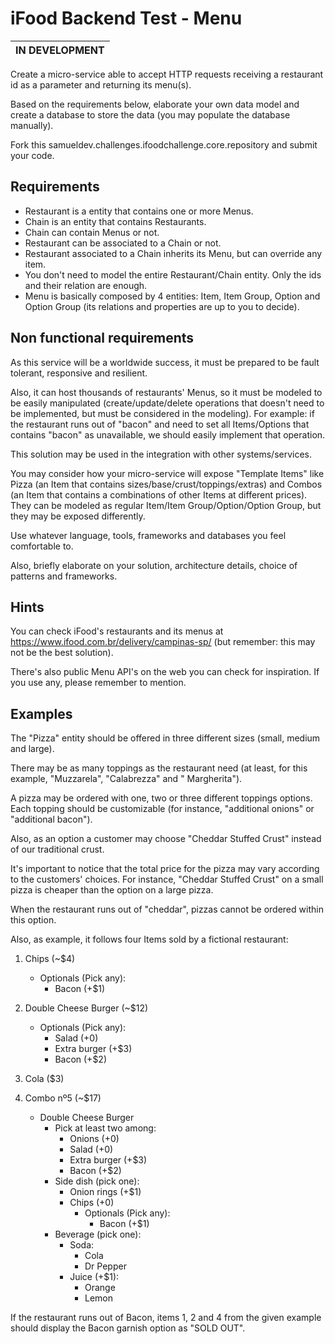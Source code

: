 # iFood Backend Test - Menu

| IN DEVELOPMENT |
| --------- |

Create a micro-service able to accept HTTP requests receiving a restaurant id as a parameter and returning its menu(s).

Based on the requirements below, elaborate your own data model and create a database to store the data (you may populate
the database manually).

Fork this samueldev.challenges.ifoodchallenge.core.repository and submit your code.

## Requirements

* Restaurant is a entity that contains one or more Menus.
* Chain is an entity that contains Restaurants.
* Chain can contain Menus or not.
* Restaurant can be associated to a Chain or not.
* Restaurant associated to a Chain inherits its Menu, but can override any item.
* You don't need to model the entire Restaurant/Chain entity. Only the ids and their relation are enough.
* Menu is basically composed by 4 entities: Item, Item Group, Option and Option Group
  (its relations and properties are up to you to decide).

## Non functional requirements

As this service will be a worldwide success, it must be prepared to be fault tolerant, responsive and resilient.

Also, it can host thousands of restaurants' Menus, so it must be modeled to be easily manipulated (create/update/delete
operations that doesn't need to be implemented, but must be considered in the modeling). For example: if the restaurant
runs out of "bacon"
and need to set all Items/Options that contains "bacon" as unavailable, we should easily implement that operation.

This solution may be used in the integration with other systems/services.

You may consider how your micro-service will expose "Template Items" like Pizza
(an Item that contains sizes/base/crust/toppings/extras) and Combos
(an Item that contains a combinations of other Items at different prices). They can be modeled as regular Item/Item
Group/Option/Option Group, but they may be exposed differently.

Use whatever language, tools, frameworks and databases you feel comfortable to.

Also, briefly elaborate on your solution, architecture details, choice of patterns and frameworks.

## Hints

You can check iFood's restaurants and its menus at https://www.ifood.com.br/delivery/campinas-sp/
(but remember: this may not be the best solution).

There's also public Menu API's on the web you can check for inspiration. If you use any, please remember to mention.

## Examples

The "Pizza" entity should be offered in three different sizes (small, medium and large).

There may be as many toppings as the restaurant need (at least, for this example, "Muzzarela", "Calabrezza" and "
Margherita").

A pizza may be ordered with one, two or three different toppings options. Each topping should be customizable (for
instance, "additional onions" or "additional bacon").

Also, as an option a customer may choose "Cheddar Stuffed Crust" instead of our traditional crust.

It's important to notice that the total price for the pizza may vary according to the customers' choices. For
instance, "Cheddar Stuffed Crust" on a small pizza is cheaper than the option on a large pizza.

When the restaurant runs out of "cheddar", pizzas cannot be ordered within this option.

Also, as example, it follows four Items sold by a fictional restaurant:

1. Chips (~$4)
    - Optionals (Pick any):
        - Bacon (+$1)

2. Double Cheese Burger (~$12)
    - Optionals (Pick any):
        - Salad (+0)
        - Extra burger (+$3)
        - Bacon (+$2)
3. Cola ($3)

4. Combo nº5 (~$17)
    - Double Cheese Burger
        - Pick at least two among:
            - Onions (+0)
            - Salad (+0)
            - Extra burger (+$3)
            - Bacon (+$2)
        - Side dish (pick one):
            - Onion rings (+$1)
            - Chips (+0)
                - Optionals (Pick any):
                    - Bacon (+$1)
        - Beverage (pick one):
            - Soda:
                - Cola
                - Dr Pepper
            - Juice (+$1):
                - Orange
                - Lemon

If the restaurant runs out of Bacon, items 1, 2 and 4 from the given example should display the Bacon garnish option
as "SOLD OUT".
